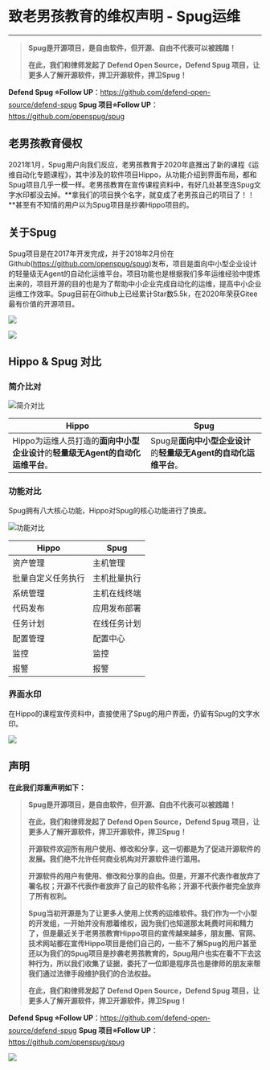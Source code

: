 # 致老男孩教育的维权声明  - Spug运维
---
> **Spug是开源项目，是自由软件，但开源、自由不代表可以被践踏！**
>
> **在此，我们和律师发起了 Defend Open Source，Defend Spug 项目，让更多人了解开源软件，捍卫开源软件，捍卫Spug！**

**Defend Spug ⭐Follow UP**：https://github.com/defend-open-source/defend-spug
**Spug 项目⭐Follow UP**：https://github.com/openspug/spug

## 老男孩教育侵权

2021年1月，Spug用户向我们反应，老男孩教育于2020年底推出了新的课程《运维自动化专题课程》，其中涉及的软件项目Hippo，从功能介绍到界面布局，都和Spug项目几乎一模一样。老男孩教育在宣传课程资料中，有好几处甚至连Spug文字水印都没去掉。**拿我们的项目换个名字，就变成了老男孩自己的项目了！！**甚至有不知情的用户以为Spug项目是抄袭Hippo项目的。

## 关于Spug

Spug项目是在2017年开发完成，并于2018年2月份在Github(https://github.com/openspug/spug)发布，项目是面向中小型企业设计的轻量级无Agent的自动化运维平台。项目功能也是根据我们多年运维经验中提炼出来的，项目开源的目的也是为了帮助中小企业完成自动化的运维，提高中小企业运维工作效率。Spug目前在Github上已经累计Star数5.5k，在2020年荣获Gitee最有价值的开源项目。

![](https://cdn.jsdelivr.net/gh/filess/img17@main/2021/03/03/1614766949653-1bdaf9a0-8b0a-4853-89e3-956f02b453c8.png)

![](https://cdn.jsdelivr.net/gh/filess/img12@main/2021/03/03/1614765257360-f6655763-6291-43a1-9e8d-b169f6fba3f4.jpeg)

## Hippo & Spug 对比

### 简介比对

![简介对比](https://mmbiz.qpic.cn/mmbiz_png/U1rB6YZDUu1vEyVLtfq4bG3wb5loB628wAc7icpYjWTPaGZmvK1qXfrebpF7tTVNcBnfW20P2TYibzicDVvqsvQow/640?wx_fmt=png&tp=webp&wxfrom=5&wx_lazy=1&wx_co=1)

| Hippo                                                        | Spug                                                         |
| ------------------------------------------------------------ | ------------------------------------------------------------ |
| Hippo为运维人员打造的**面向中小型企业设计**的**轻量级无Agent的自动化运维平台**。 | Spug是**面向中小型企业设计**的**轻量级无Agent的自动化运维平台**。 |

### 功能对比

Spug拥有八大核心功能，Hippo对Spug的核心功能进行了换皮。

![功能对比](https://mmbiz.qpic.cn/mmbiz_png/U1rB6YZDUu1vEyVLtfq4bG3wb5loB628GrCicyaicSIl5j7AuanMTa3sAy7GJ1Ydk8gXZw74sRDv0KeWLnKYET5A/640?wx_fmt=png&tp=webp&wxfrom=5&wx_lazy=1&wx_co=1)

| Hippo              | Spug         |
| ------------------ | ------------ |
| 资产管理           | 主机管理     |
| 批量自定义任务执行 | 主机批量执行 |
| 系统管理           | 主机在线终端 |
| 代码发布           | 应用发布部署 |
| 任务计划           | 在线任务计划 |
| 配置管理           | 配置中心     |
| 监控               | 监控         |
| 报警               | 报警         |

### 界面水印

在Hippo的课程宣传资料中，直接使用了Spug的用户界面，仍留有Spug的文字水印。

![](https://cdn.jsdelivr.net/gh/filess/img16@main/2021/03/03/1614770545671-ca6dfb6f-fd6a-4d4a-9a56-4d31f3701ae5.png)

## 声明

**在此我们郑重声明如下：**

> **Spug是开源项目，是自由软件，但开源、自由不代表可以被践踏！**
>
> **在此，我们和律师发起了 Defend Open Source，Defend Spug 项目，让更多人了解开源软件，捍卫开源软件，捍卫Spug！**
>
> **开源软件欢迎所有用户使用、修改和分享，这一切都是为了促进开源软件的发展。我们绝不允许任何商业机构对开源软件进行滥用。**
>
> **开源软件的用户有使用、修改和分享的自由。但是，开源不代表作者放弃了署名权；开源不代表作者放弃了自己的软件名称；开源不代表作者完全放弃了所有权利。**
>
> **Spug当初开源是为了让更多人使用上优秀的运维软件。我们作为一个小型的开发组，一开始并没有想着维权，因为我们也知道那太耗费时间和精力了，但是最近关于老男孩教育Hippo项目的宣传越来越多，朋友圈、官网、技术网站都在宣传Hippo项目是他们自己的，一些不了解Spug的用户甚至还以为我们的Spug项目是抄袭老男孩教育的，Spug用户也实在看不下去这种行为，所以我们收集了证据，委托了一位即是程序员也是律师的朋友来帮我们通过法律手段维护我们的合法权益。**
>
> **在此，我们和律师发起了 Defend Open Source，Defend Spug 项目，让更多人了解开源软件，捍卫开源软件，捍卫Spug！**

**Defend Spug ⭐Follow UP**：https://github.com/defend-open-source/defend-spug
**Spug 项目⭐Follow UP**：https://github.com/openspug/spug

![](https://cdn.jsdelivr.net/gh/filess/img9@main/2021/03/03/1614763970694-1d4367e9-9129-4fcf-81a2-e1c7dc9660d3.png)







